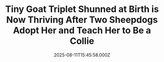 ---
title: "Tiny Goat Triplet Shunned at Birth is Now Thriving After Two Sheepdogs Adopt Her and Teach Her to Be a Collie"
date: 2025-08-11T15:45:58.000Z
category: Human Kindness
externalLink: "https://www.goodnewsnetwork.org/goat-triplet-thrives-when-sheepdogs-claim-her-as-their-own/"
image: ""
excerpt: "A tiny goat triplet shunned at birth is thriving after she was taken in by two sheepdogs. It was just one-third the typical weight of a baby goat and only five inches high at birth, compared to healthy newborns that stand roughly a foot high. While her healthy sisters had normal birthweights, the runt named […] The post Tiny Goat…"
---
